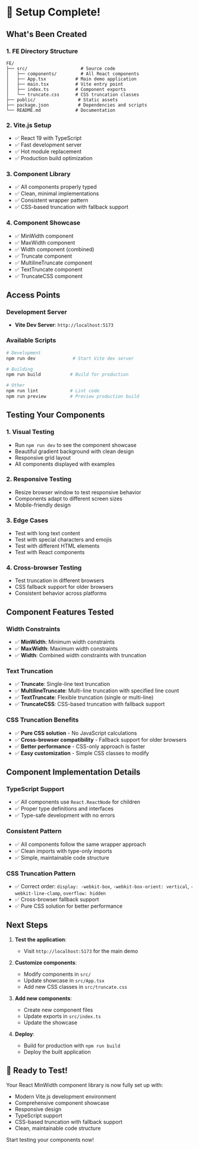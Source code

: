 # 🎉 Setup Complete!

## What's Been Created

### 1. FE Directory Structure
```
FE/
├── src/                    # Source code
│   ├── components/         # All React components
│   ├── App.tsx           # Main demo application
│   ├── main.tsx          # Vite entry point
│   ├── index.ts          # Component exports
│   └── truncate.css      # CSS truncation classes
├── public/                # Static assets
├── package.json           # Dependencies and scripts
└── README.md             # Documentation
```

### 2. Vite.js Setup
- ✅ React 19 with TypeScript
- ✅ Fast development server
- ✅ Hot module replacement
- ✅ Production build optimization

### 3. Component Library
- ✅ All components properly typed
- ✅ Clean, minimal implementations
- ✅ Consistent wrapper pattern
- ✅ CSS-based truncation with fallback support

### 4. Component Showcase
- ✅ MinWidth component
- ✅ MaxWidth component  
- ✅ Width component (combined)
- ✅ Truncate component
- ✅ MultilineTruncate component
- ✅ TextTruncate component
- ✅ TruncateCSS component

## Access Points

### Development Server
- **Vite Dev Server**: `http://localhost:5173`

### Available Scripts
```bash
# Development
npm run dev              # Start Vite dev server

# Building
npm run build           # Build for production

# Other
npm run lint            # Lint code
npm run preview         # Preview production build
```

## Testing Your Components

### 1. Visual Testing
- Run `npm run dev` to see the component showcase
- Beautiful gradient background with clean design
- Responsive grid layout
- All components displayed with examples

### 2. Responsive Testing
- Resize browser window to test responsive behavior
- Components adapt to different screen sizes
- Mobile-friendly design

### 3. Edge Cases
- Test with long text content
- Test with special characters and emojis
- Test with different HTML elements
- Test with React components

### 4. Cross-browser Testing
- Test truncation in different browsers
- CSS fallback support for older browsers
- Consistent behavior across platforms

## Component Features Tested

### Width Constraints
- ✅ **MinWidth**: Minimum width constraints
- ✅ **MaxWidth**: Maximum width constraints  
- ✅ **Width**: Combined width constraints with truncation

### Text Truncation
- ✅ **Truncate**: Single-line text truncation
- ✅ **MultilineTruncate**: Multi-line truncation with specified line count
- ✅ **TextTruncate**: Flexible truncation (single or multi-line)
- ✅ **TruncateCSS**: CSS-based truncation with fallback support

### CSS Truncation Benefits
- ✅ **Pure CSS solution** - No JavaScript calculations
- ✅ **Cross-browser compatibility** - Fallback support for older browsers
- ✅ **Better performance** - CSS-only approach is faster
- ✅ **Easy customization** - Simple CSS classes to modify

## Component Implementation Details

### TypeScript Support
- ✅ All components use `React.ReactNode` for children
- ✅ Proper type definitions and interfaces
- ✅ Type-safe development with no errors

### Consistent Pattern
- ✅ All components follow the same wrapper approach
- ✅ Clean imports with type-only imports
- ✅ Simple, maintainable code structure

### CSS Truncation Pattern
- ✅ Correct order: `display: -webkit-box`, `-webkit-box-orient: vertical`, `-webkit-line-clamp`, `overflow: hidden`
- ✅ Cross-browser fallback support
- ✅ Pure CSS solution for better performance

## Next Steps

1. **Test the application**:
   - Visit `http://localhost:5173` for the main demo

2. **Customize components**:
   - Modify components in `src/`
   - Update showcase in `src/App.tsx`
   - Add new CSS classes in `src/truncate.css`

3. **Add new components**:
   - Create new component files
   - Update exports in `src/index.ts`
   - Update the showcase

4. **Deploy**:
   - Build for production with `npm run build`
   - Deploy the built application

## 🚀 Ready to Test!

Your React MinWidth component library is now fully set up with:
- Modern Vite.js development environment
- Comprehensive component showcase
- Responsive design
- TypeScript support
- CSS-based truncation with fallback support
- Clean, maintainable code structure

Start testing your components now! 